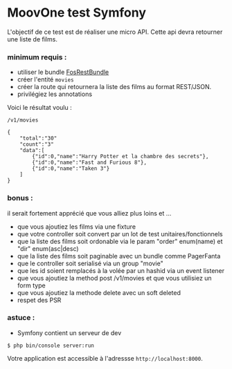# MoovOne test Symfony

L'objectif de ce test est de réaliser une micro API.
Cette api devra retourner une liste de films.

### minimum requis : 

- utiliser le bundle [FosRestBundle](http://symfony.com/doc/current/bundles/FOSRestBundle/index.html) 
- créer l'entité `movies`
- créer la route qui retournera la liste des films au format REST/JSON.
- privilégiez les annotations

Voici le résultat voulu : 

`/v1/movies`

```
{
    "total":"30"
    "count":"3"
    "data":[
        {"id":0,"name":"Harry Potter et la chambre des secrets"},
        {"id":0,"name":"Fast and Furious 8"},
        {"id":0,"name":"Taken 3"}  
    ]
}
```

### bonus : 

il serait fortement apprécié que vous alliez plus loins et ...

- que vous ajoutiez les films via une fixture 
- que votre controller soit convert par un lot de test unitaires/fonctionnels
- que la liste des films soit ordonable via le param "order" enum(name) et "dir" enum(asc|desc)
- que la liste des films soit paginable avec un bundle comme PagerFanta 
- que le controller soit serialisé via un group "movie"
- que les id soient remplacés à la volée par un hashid via un event listener
- que vous ajoutiez la method post /v1/movies et que vous utilisiez un form type
- que vous ajoutiez la methode delete avec un soft deleted 
- respet des PSR

### astuce : 

- Symfony contient un serveur de dev 

```
$ php bin/console server:run
```

Votre application est accessible à l'adressse `http://localhost:8000`.



